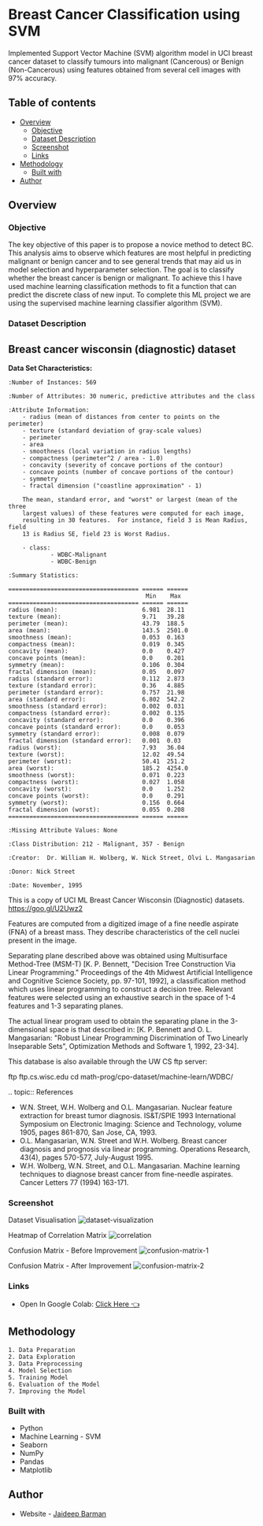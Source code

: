 # Breast Cancer Classification using SVM

Implemented Support Vector Machine (SVM) algorithm model in UCI breast cancer dataset to classify tumours into malignant (Cancerous) or Benign (Non-Cancerous) using features obtained from several cell images with 97% accuracy.

## Table of contents

- [Overview](#overview)
  - [Objective](#objective)
  - [Dataset Description](#dataset-description)
  - [Screenshot](#screenshot)
  - [Links](#links)
- [Methodology](#methodology)
  - [Built with](#built-with)
- [Author](#author)

## Overview

### Objective

The key objective of this paper is to propose a novice method to detect BC. This analysis aims to observe which features are most helpful in predicting malignant or benign cancer and to see general trends that may aid us in model selection and hyperparameter selection. The goal is to classify whether the breast cancer is benign or malignant. To achieve this I have used machine learning classification methods to fit a function that can predict the discrete class of new input.
To complete this ML project we are using the supervised machine learning classifier algorithm (SVM). 


### Dataset Description

Breast cancer wisconsin (diagnostic) dataset
--------------------------------------------

**Data Set Characteristics:**

    :Number of Instances: 569

    :Number of Attributes: 30 numeric, predictive attributes and the class

    :Attribute Information:
        - radius (mean of distances from center to points on the perimeter)
        - texture (standard deviation of gray-scale values)
        - perimeter
        - area
        - smoothness (local variation in radius lengths)
        - compactness (perimeter^2 / area - 1.0)
        - concavity (severity of concave portions of the contour)
        - concave points (number of concave portions of the contour)
        - symmetry 
        - fractal dimension ("coastline approximation" - 1)

        The mean, standard error, and "worst" or largest (mean of the three
        largest values) of these features were computed for each image,
        resulting in 30 features.  For instance, field 3 is Mean Radius, field
        13 is Radius SE, field 23 is Worst Radius.

        - class:
                - WDBC-Malignant
                - WDBC-Benign

    :Summary Statistics:

    ===================================== ====== ======
                                           Min    Max
    ===================================== ====== ======
    radius (mean):                        6.981  28.11
    texture (mean):                       9.71   39.28
    perimeter (mean):                     43.79  188.5
    area (mean):                          143.5  2501.0
    smoothness (mean):                    0.053  0.163
    compactness (mean):                   0.019  0.345
    concavity (mean):                     0.0    0.427
    concave points (mean):                0.0    0.201
    symmetry (mean):                      0.106  0.304
    fractal dimension (mean):             0.05   0.097
    radius (standard error):              0.112  2.873
    texture (standard error):             0.36   4.885
    perimeter (standard error):           0.757  21.98
    area (standard error):                6.802  542.2
    smoothness (standard error):          0.002  0.031
    compactness (standard error):         0.002  0.135
    concavity (standard error):           0.0    0.396
    concave points (standard error):      0.0    0.053
    symmetry (standard error):            0.008  0.079
    fractal dimension (standard error):   0.001  0.03
    radius (worst):                       7.93   36.04
    texture (worst):                      12.02  49.54
    perimeter (worst):                    50.41  251.2
    area (worst):                         185.2  4254.0
    smoothness (worst):                   0.071  0.223
    compactness (worst):                  0.027  1.058
    concavity (worst):                    0.0    1.252
    concave points (worst):               0.0    0.291
    symmetry (worst):                     0.156  0.664
    fractal dimension (worst):            0.055  0.208
    ===================================== ====== ======

    :Missing Attribute Values: None

    :Class Distribution: 212 - Malignant, 357 - Benign

    :Creator:  Dr. William H. Wolberg, W. Nick Street, Olvi L. Mangasarian

    :Donor: Nick Street

    :Date: November, 1995

This is a copy of UCI ML Breast Cancer Wisconsin (Diagnostic) datasets.
https://goo.gl/U2Uwz2

Features are computed from a digitized image of a fine needle
aspirate (FNA) of a breast mass.  They describe
characteristics of the cell nuclei present in the image.

Separating plane described above was obtained using
Multisurface Method-Tree (MSM-T) [K. P. Bennett, "Decision Tree
Construction Via Linear Programming." Proceedings of the 4th
Midwest Artificial Intelligence and Cognitive Science Society,
pp. 97-101, 1992], a classification method which uses linear
programming to construct a decision tree.  Relevant features
were selected using an exhaustive search in the space of 1-4
features and 1-3 separating planes.

The actual linear program used to obtain the separating plane
in the 3-dimensional space is that described in:
[K. P. Bennett and O. L. Mangasarian: "Robust Linear
Programming Discrimination of Two Linearly Inseparable Sets",
Optimization Methods and Software 1, 1992, 23-34].

This database is also available through the UW CS ftp server:

ftp ftp.cs.wisc.edu
cd math-prog/cpo-dataset/machine-learn/WDBC/

.. topic:: References

   - W.N. Street, W.H. Wolberg and O.L. Mangasarian. Nuclear feature extraction 
     for breast tumor diagnosis. IS&T/SPIE 1993 International Symposium on 
     Electronic Imaging: Science and Technology, volume 1905, pages 861-870,
     San Jose, CA, 1993.
   - O.L. Mangasarian, W.N. Street and W.H. Wolberg. Breast cancer diagnosis and 
     prognosis via linear programming. Operations Research, 43(4), pages 570-577, 
     July-August 1995.
   - W.H. Wolberg, W.N. Street, and O.L. Mangasarian. Machine learning techniques
     to diagnose breast cancer from fine-needle aspirates. Cancer Letters 77 (1994) 
     163-171.

### Screenshot

Dataset Visualisation
![dataset-visualization](https://user-images.githubusercontent.com/118118656/209261582-49343947-c4a0-48c4-b637-dbc6f6786dc4.png)


Heatmap of Correlation Matrix
![correlation](https://user-images.githubusercontent.com/118118656/209261600-8265158b-af16-451c-8ac4-23b9ba5e1b0d.png)

Confusion Matrix - Before Improvement
![confusion-matrix-1](https://user-images.githubusercontent.com/118118656/209261615-a3f9120d-fa92-4115-b2f9-3918de58ea6f.png)

Confusion Matrix - After Improvement
![confusion-matrix-2](https://user-images.githubusercontent.com/118118656/209261625-37fce9bc-e733-4ac8-9c86-d859661326f9.png)


### Links

- Open In Google Colab: [Click Here 👈](https://colab.research.google.com/drive/11NTcoLW5dZFp2tbrhyDlYbzsb2extjE8?usp=sharing)

## Methodology

    1. Data Preparation
    2. Data Exploration
    3. Data Preprocessing
    4. Model Selection
    5. Training Model
    6. Evaluation of the Model
    7. Improving the Model

### Built with

- Python
- Machine Learning - SVM
- Seaborn
- NumPy
- Pandas
- Matplotlib

## Author

- Website - [Jaideep Barman](https://www.showwcase.com/jd-barman)
